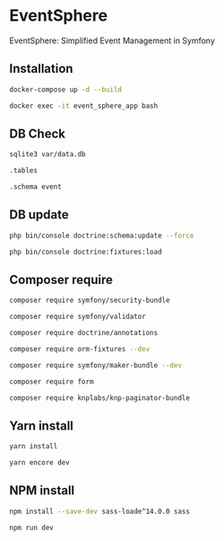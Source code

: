 # EventSphere
EventSphere: Simplified Event Management in Symfony

## Installation
```bash
docker-compose up -d --build
```
```bash
docker exec -it event_sphere_app bash
```

## DB Check
```bash
sqlite3 var/data.db
```
```bash
.tables
```
```bash
.schema event
```

## DB update
```bash
php bin/console doctrine:schema:update --force
```
```bash
php bin/console doctrine:fixtures:load
```

## Composer require
```bash
composer require symfony/security-bundle
```
```bash
composer require symfony/validator
```
```bash
composer require doctrine/annotations
```
```bash
composer require orm-fixtures --dev 
```
```bash
composer require symfony/maker-bundle --dev
```
```bash
composer require form
```
```bash
composer require knplabs/knp-paginator-bundle
```

## Yarn install
```bash
yarn install
```
```bash
yarn encore dev
```

## NPM install
```bash
npm install --save-dev sass-loade^14.0.0 sass
```
```bash
npm run dev
```